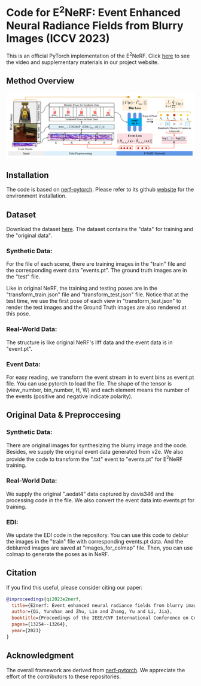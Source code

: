 # Code for E<sup>2</sup>NeRF: Event Enhanced Neural Radiance Fields from Blurry Images (ICCV 2023)
This is an official PyTorch implementation of the E<sup>2</sup>NeRF. Click [here](https://icvteam.github.io/E2NeRF.html) to see the video and supplementary materials in our project website. 

## Method Overview

![](./figure.png)

## Installation
The code is based on [nerf-pytorch](https://github.com/yenchenlin/nerf-pytorch).
Please refer to its github [website](https://github.com/yenchenlin/nerf-pytorch) for the environment installation.

## Dataset
Download the dataset [here](https://drive.google.com/drive/folders/1XhOEp4UdLL7EnDNyWdxxX8aRvzF53fWo?usp=sharing).
The dataset contains the "data" for training and the "original data".

### Synthetic Data: 
For the file of each scene, there are training images in the "train" file and the corresponding event data "events.pt". The ground truth images are in the "test" file.

Like in original NeRF, the training and testing poses are in the "transform_train.json" file and "transform_test.json" file.
Notice that at the test time, we use the first pose of each view in "transform_test.json" to render the test images and the Ground Truth images are also rendered at this pose.

### Real-World Data: 
The structure is like original NeRF's llff data and the event data is in "event.pt". 

### Event Data:
For easy reading, we transform the event stream in to event bins as event.pt file. You can use pytorch to load the file. The shape of the tensor is (view_number, bin_number, H, W) and each element means the number of the events (positive and negative indicate polarity).

## Original Data & Preproccesing
### Synthetic Data:
There are original images for synthesizing the blurry image and the code. Besides, we supply the original event data generated from v2e. We also provide the code to transform the ".txt" event to "events.pt" for E<sup>2</sup>NeRF training.

### Real-World Data:
We supply the original ".aedat4" data captured by davis346 and the processing code in the file. We also convert the event data into events.pt for training. 

### EDI:
We update the EDI code in the repository. 
You can use this code to deblur the images in the "train" file with corresponding events.pt data.
And the deblurred images are saved at "images_for_colmap" file.
Then, you can use colmap to generate the poses as in NeRF.



## Citation

If you find this useful, please consider citing our paper:

```bibtex
@inproceedings{qi2023e2nerf,
  title={E2nerf: Event enhanced neural radiance fields from blurry images},
  author={Qi, Yunshan and Zhu, Lin and Zhang, Yu and Li, Jia},
  booktitle={Proceedings of the IEEE/CVF International Conference on Computer Vision},
  pages={13254--13264},
  year={2023}
}
```

## Acknowledgment

The overall framework are derived from [nerf-pytorch](https://github.com/yenchenlin/nerf-pytorch/). We appreciate the effort of the contributors to these repositories.
